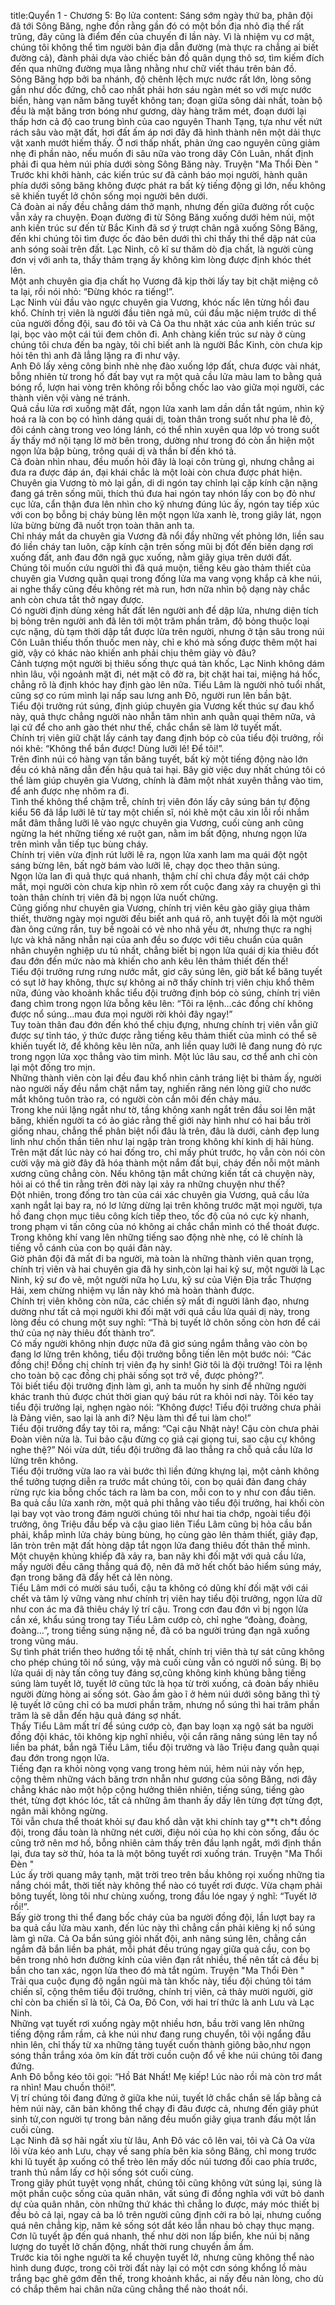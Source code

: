 title:Quyển 1 - Chương 5: Bọ lửa
content:
Sáng sớm ngày thứ ba, phân đội đã tới Sông Băng, nghe đồn rằng gần đó có một bồn địa nhỏ điạ thế rất trũng, đây cũng là điểm đến của chuyến đi lần này. Vì là nhiệm vụ cơ mật, chúng tôi không thể tìm người bản địa dẫn đường (mà thực ra chẳng ai biết đường cả), đành phải dựa vào chiếc bản đồ quân dụng thô sơ, tìm kiếm đích đến qua những đường mụa lằng nhằng như chữ viết tháu trên bản đồ.<br>Sông Băng hợp bởi ba nhánh, độ chênh lệch mực nước rất lớn, lòng sông gần như dốc đứng, chỗ cao nhất phải hơn sáu ngàn mét so với mực nước biển, hàng vạn năm băng tuyết không tan; đoạn giữa sông dài nhất, toàn bộ đều là mặt băng trơn bóng như gương, dày hàng trăm mét, đoạn dưới lại thấp hơn cả độ cao trung bình của cao nguyên Thanh Tạng, tựa như vết nứt rách sâu vào mặt đất, hơi đất ấm áp nơi đây đã hình thành nên một dải thực vật xanh mướt hiếm thấy. Ở nơi thấp nhất, phản ứng cao nguyên cũng giảm nhẹ đi phần nào, nếu muốn đi sâu nữa vào trong dãy Côn Luân, nhất định phải đi qua hẻm núi phía dưới sòng Sông Băng này. Truyện "Ma Thổi Đèn " <br>Trước khi khởi hành, các kiến trúc sư đã cảnh báo mọi người, hành quân phía dưới sông băng không được phát ra bất kỳ tiếng động gì lớn, nếu không sẽ khiến tuyết lở chôn sống mọi người bên dưới.<br>Cả đoàn ai nấy đều chẳng dám thở mạnh, nhưng đến giữa đường rốt cuộc vẫn xảy ra chuyện. Đoạn đường đi từ Sông Băng xuống dưới hẻm núi, một anh kiến trúc sư đến từ Bắc Kinh đã sơ ý trượt chân ngã xuống Sông Băng, đến khi chúng tôi tìm được ốc đảo bên dưới thì chỉ thấy thi thể dập nát của anh sóng soài trên đất. Lạc Ninh, cô kĩ sư thăm dò địa chất, là người cùng đơn vị với anh ta, thấy thảm trạng ấy không kìm lòng được định khóc thét lên.<br>Một anh chuyên gia địa chất họ Vương đã kịp thời lấy tay bịt chặt miệng cô ta lại, rồi nói nhỏ: “Đừng khóc ra tiếng!”.<br>Lạc Ninh vùi đầu vào ngực chuyên gia Vương, khóc nấc lên từng hồi đau khổ. Chính trị viên là người đầu tiên ngả mũ, cúi đầu mặc niệm trước di thể của người đồng đội, sau đó tôi và Cả Oa thu nhặt xác của anh kiến trúc sư lại, bọc vào một cái túi đem chôn đi. Anh chàng kiến trúc sư này ở cùng chúng tôi chưa đến ba ngày, tôi chỉ biết anh là người Bắc Kinh, còn chưa kịp hỏi tên thì anh đã lẳng lặng ra đi như vậy.<br>Anh Đô lấy xẻng công binh nhè nhẹ đào xuống lớp đất, chưa được vài nhát, bỗng nhiên từ trong hố đất bay vụt ra một quả cầu lửa màu lam to bằng quả bóng rổ, lượn hai vòng trên không rồi bỗng chốc lao vào giữa mọi người, các thành viên vội vàng né tránh.<br>Quả cầu lửa rơi xuống mặt đất, ngọn lửa xanh lam dần dần tắt ngúm, nhìn kỹ hoá ra là con bọ có hình dáng quái dị, toàn thân trong suốt như pha lê đỏ, đôi cánh càng trong veo lóng lánh, có thể nhìn xuyên qua lớp vỏ trong suốt ấy thấy mớ nội tạng lờ mờ bên trong, dường như trong đó còn ẩn hiện một ngọn lửa bập bùng, trông quái dị và thần bí đến khó tả.<br>Cả đoàn nhìn nhau, đều muốn hỏi đây là loại côn trùng gì, nhưng chẳng ai đưa ra được đáp án, đại khái chắc là một loài còn chưa được phát hiện. Chuyên gia Vương tò mò lại gần, di di ngón tay chỉnh lại cặp kính cận nặng đang gá trên sống mũi, thích thú đưa hai ngón tay nhón lấy con bọ đỏ như cục lửa, cẩn thận đưa lên nhìn cho kỹ nhưng đúng lúc ấy, ngón tay tiếp xúc với con bọ bỗng bị cháy bùng lên một ngọn lửa xanh lè, trong giây lát, ngọn lửa bừng bừng đã nuốt trọn toàn thân anh ta.<br>Chỉ nháy mắt da chuyên gia Vương đã nổi đầy những vết phỏng lớn, liền sau đó liền cháy tan luôn, cặp kính cận trên sống mũi bị đốt đến biến dạng rơi xuống đất, anh đau đớn ngã gục xuống, nằm giãy giụa trên dưới đất.<br>Chúng tôi muốn cứu người thì đã quá muộn, tiếng kêu gào thảm thiết của chuyên gia Vương quằn quại trong đống lửa ma vang vọng khắp cả khe núi, ai nghe thấy cũng đều không rét mà run, hơn nữa nhìn bộ dạng này chắc anh còn chưa tắt thở ngay được.<br>Có người định dùng xẻng hất đất lên người anh để dập lửa, nhưng diện tích bị bỏng trên người anh đã lên tới một trăm phần trăm, độ bỏng thuộc loại cực nặng, dù tạm thời dập tắt được lửa trên người, nhưng ở tận sâu trong núi Côn Luân thiếu thốn thuốc men này, chỉ e khó mà sống được thêm một hai giờ, vậy có khác nào khiến anh phải chịu thêm giày vò đâu?<br>Cảnh tượng một người bị thiêu sống thực quá tàn khốc, Lạc Ninh không dám nhìn lâu, vội ngoảnh mặt đi, nét mặt cô đờ ra, bịt chặt hai tai, miệng há hốc, chẳng rõ là định khóc hay định gào lên nữa. Tiểu Lâm là người nhỏ tuổi nhất, cũng sợ co rúm mình lại nấp sau lưng anh Đô, người run lên bần bật.<br>Tiểu đội trưởng rút súng, định giúp chuyên gia Vương kết thúc sự đau khổ này, quả thực chẳng người nào nhẫn tâm nhìn anh quằn quại thêm nữa, vả lại cứ để cho anh gào thét như thế, chắc chắn sẽ làm lở tuyết mất.<br>Chính trị viên giữ chặt lấy cánh tay đang định bóp cò của tiểu đội trưởng, rồi nói khẽ: “Không thể bắn được! Dùng lưỡi lê! Để tôi!”.<br>Trên đỉnh núi có hàng vạn tấn băng tuyết, bất kỳ một tiếng động nào lớn đều có khả năng dẫn đến hậu quả tai hại. Bây giờ việc duy nhất chúng tôi có thể làm giúp chuyên gia Vương, chính là đâm một nhát xuyên thẳng vào tim, để anh được nhẹ nhõm ra đi.<br>Tình thế không thể chậm trễ, chính trị viên đón lấy cây súng bán tự động kiểu 56 đã lắp lưỡi lê từ tay một chiến sĩ, nói khẽ một câu xin lỗi rồi nhắm mắt đâm thẳng lưỡi lê vào ngực chuyên gia Vương, cuối cùng anh cũng ngừng la hét những tiếng xé ruột gan, nằm im bất động, nhưng ngọn lửa trên mình vẫn tiếp tục bùng cháy.<br>Chính trị viên vừa định rút lưỡi lê ra, ngọn lửa xanh lam ma quái đột ngột sáng bừng lên, bất ngờ bám vào lưỡi lê, chạy dọc theo thân súng.<br>Ngọn lửa lan đi quả thực quá nhanh, thậm chí chỉ chưa đầy một cái chớp mắt, mọi người còn chưa kịp nhìn rõ xem rốt cuộc đang xảy ra chuyện gì thì toàn thân chính trị viên đã bị ngọn lửa nuốt chửng.<br>Cũng giống như chuyên gia Vương, chính trị viên kêu gào giãy giụa thảm thiết, thường ngày mọi người đều biết anh quá rõ, anh tuyệt đối là một người đàn ông cứng rắn, tuy bề ngoài có vẻ nho nhã yếu ớt, nhưng thực ra nghị lực và khả năng nhẫn nại của anh đều so được với tiêu chuẩn của quân nhân chuyên nghiệp ưu tú nhất, chẳng biết bị ngọn lửa quái dị kia thiêu đốt đau đớn đến mức nào mà khiến cho anh kêu lên thảm thiết đến thế!<br>Tiểu đội trưởng rưng rưng nước mắt, giơ cây súng lên, giờ bất kể băng tuyết có sụt lở hay không, thực sự không ai nỡ thấy chính trị viên chịu khổ thêm nữa, đúng vào khoảnh khắc tiểu đội trưởng định bóp cò súng, chính trị viên đang chìm trong ngọn lửa bỗng kêu lên: “Tôi ra lệnh…các đồng chí không được nổ súng…mau đưa mọi người rời khỏi đây ngay!”<br>Tuy toàn thân đau đớn đến khó thể chịu đựng, nhưng chính trị viên vẫn giữ được sự tỉnh táo, ý thức được rằng tiếng kêu thảm thiết của mình có thể sẽ khiến tuyết lở, để không kêu lên nữa, anh liền quay lưỡi lê đang nung đỏ rực trong ngọn lửa xọc thẳng vào tim mình. Một lúc lâu sau, cơ thể anh chỉ còn lại một đống tro mịn.<br>Những thành viên còn lại đều đau khổ nhìn cảnh tráng liệt bi thảm ấy, người nào người nấy đều nắm chặt nắm tay, nghiến răng nén lòng giữ cho nước mắt không tuôn trào ra, có người còn cắn môi đến chảy máu.<br>Trong khe núi lặng ngắt như tờ, tầng không xanh ngắt trên đầu soi lên mặt băng, khiến người ta có ảo giác rằng thế giới này hình như có hai bầu trời giống nhau, chẳng thể phân biệt nổi đâu là trên, đâu là dưới, cảnh đẹp lung linh như chốn thần tiên như lại ngập tràn trong không khí kinh dị hãi hùng.<br>Trên mặt đất lúc này có hai đống tro, chỉ mấy phút trước, họ vẫn còn nói còn cười vậy mà giờ đây đã hóa thành một nắm đất bụi, cháy đến nỗi một mảnh xương cũng chẳng còn. Nếu không tận mắt chứng kiến tất cả chuyện này, hỏi ai có thể tin rằng trên đời này lại xảy ra những chuyện như thế?<br>Đột nhiên, trong đống tro tàn của cái xác chuyên gia Vương, quả cầu lửa xanh ngắt lại bay ra, nó lơ lửng dừng lại trên không trước mặt mọi người, tựa hồ đang chọn mục tiêu công kích tiếp theo, tốc độ của nó cực kỳ nhanh, trong phạm vi tấn công của nó không ai chắc chắn mình có thể thoát được. Trong không khí vang lên những tiếng sao động nhè nhẹ, có lẽ chính là tiếng vỗ cánh của con bọ quái đản này.<br>Giờ phân đội đã mất đi ba người, mà toàn là những thành viên quan trọng, chính trị viên và hai chuyên gia đã hy sinh,còn lại hai kỹ sư, một người là Lạc Ninh, kỹ sư đo vẽ, một người nữa họ Lưu, kỹ sư của Viện Địa trắc Thượng Hải, xem chừng nhiệm vụ lần này khó mà hoàn thành được.<br>Chính trị viên không còn nữa, các chiến sỹ mất đi người lãnh đạo, nhưng dường như tất cả mọi người khi đối mặt với quả cầu lửa quái dị này, trong lòng đều có chung một suy nghĩ: “Thà bị tuyết lở chôn sống còn hơn để cái thứ của nợ này thiêu đốt thành tro”.<br>Có mấy người không nhịn được nữa đã giơ súng ngắm thẳng vào còn bọ đang lơ lửng trên không, tiểu đội trưởng bỗng tiến lên một bước nói: “Các đồng chị! Đồng chị chính trị viên đạ hy sinh! Giờ tôi là đội trưởng! Tôi ra lệnh cho toàn bộ cạc đồng chị phải sống sọt trở về, được phỏng?”.<br>Tôi biết tiểu đội trưởng định làm gì, anh ta muốn hy sinh để những người khác tranh thủ được chút thời gian quý báu rút ra khỏi nơi này. Tôi kéo tay tiểu đội trưởng lại, nghẹn ngào nói: “Không được! Tiểu đội trưởng chưa phải là Đảng viên, sao lại là anh đi? Nệu làm thì để tui làm cho!”<br>Tiểu đội trưởng đẩy tay tôi ra, mắng: “Cại cậu Nhật này! Cậu còn chưa phải Đoàn viên nửa là. Tui bảo cậu đừng cọ giả cại giọng tui, sao cậu cự không nghe thệ?” Nói vừa dứt, tiểu đội trưởng đã lao thẳng ra chỗ quả cầu lửa lơ lửng trên không.<br>Tiểu đội trưởng vừa lao ra vài bước thì liền đứng khựng lại, một cảnh không thể tưởng tượng diễn ra trước mắt chúng tôi, con bọ quái đản đang cháy rừng rực kia bỗng chốc tách ra làm ba con, mỗi con to y như con đầu tiên.<br>Ba quả cầu lửa xanh rờn, một quả phi thẳng vào tiểu đội trưởng, hai khối còn lại bay vọt vào trong đám người chúng tôi như hai tia chớp, ngoài tiểu đội trưởng, ông Triệu đầu bếp và cậu giao liên Tiểu Lâm cũng bị hỏa cầu bắn phải, khắp mình lửa cháy bùng bùng, họ cùng gào lên thảm thiết, giãy đạp, lăn tròn trên mặt đất hòng dập tắt ngọn lửa đang thiêu đốt thân thể mình.<br>Một chuyện khủng khiếp đã xảy ra, ban nãy khi đối mặt với quả cầu lửa, mấy người đều căng thẳng quá độ, nên đã mở hết chốt bảo hiểm súng máy, đạn trong băng đã đẩy hết cả lên nòng.<br>Tiểu Lâm mới có mười sáu tuổi, cậu ta không có dũng khí đối mặt với cái chết và tâm lý vững vàng như chính trị viên hay tiểu đội trưởng, ngọn lửa dữ như con ác ma đã thiêu cháy lý trí cậu. Trong cơn đau đớn vì bị ngọn lửa cắn xé, khẩu súng trong tay Tiểu Lâm cướp cò, chỉ nghe “đoàng, đoàng, đoàng…”, trong tiếng súng nặng nề, đã có ba người trúng đạn ngã xuống trong vũng máu.<br>Sự tình phát triển theo hướng tồi tệ nhất, chính trị viên thà tự sát cũng không cho phép chúng tôi nổ súng, vậy mà cuối cùng vẫn có người nổ súng. Bị bọ lửa quái dị này tấn công tuy đáng sợ,cũng không kinh khủng bằng tiếng súng làm tuyết lở, tuyết lở cũng tức là họa từ trời xuống, cả đoàn bấy nhiêu người đừng hòng ai sống sót. Gào ầm gào ĩ ở hẻm núi dưới sông băng thì tỷ lệ tuyết lở cũng chỉ có ba mươi phần trăm, nhưng nổ súng thì hai trăm phần trăm là sẽ dẫn đến hậu quả đáng sợ nhất.<br>Thấy Tiểu Lâm mất trí để súng cướp cò, đạn bay loạn xạ ngộ sát ba người đồng đội khác, tôi không kịp nghĩ nhiều, vội cắn răng nâng súng lên tay nổ liền ba phát, bắn ngã Tiểu Lâm, tiểu đội trưởng và lão Triệu đang quằn quại đau đớn trong ngọn lửa.<br>Tiếng đạn ra khỏi nòng vọng vang trong hẻm núi, hẻm núi này vốn hẹp, cộng thêm những vách băng trơn nhẵn như gương của sông Băng, nơi đây chẳng khác nào một hộp cộng hưởng thiên nhiên, tiếng súng, tiếng gào thét, từng đợt khóc lóc, tất cả những âm thanh ấy dấy lên từng đợt từng đợt, ngân mãi không ngừng.<br>Tôi vẫn chưa thể thoát khỏi sự đau khổ dằn vặt khi chính tay g**t ch*t đồng đội, trong đầu toàn là những nét cười, điệu nói của họ khi còn sống, đầu óc cũng trở nên mơ hồ, bỗng nhiên cảm thấy trên đầu lạnh ngắt, mới định thần lại, đưa tay sờ thử, hóa ta là một bông tuyết rơi xuống trán. Truyện "Ma Thổi Đèn " <br>Lúc ấy trời quang mây tạnh, mặt trời treo trên bầu không rọi xuống những tia nắng chói mắt, thời tiết này không thể nào có tuyết rơi được. Vừa chạm phải bông tuyết, lòng tôi như chùng xuống, trong đầu lóe ngay ý nghĩ: “Tuyết lở rồi!”.<br>Bấy giờ trong thi thể đang bốc cháy của ba người đồng đội, lần lượt bay ra ba quả cầu lửa màu xanh, đến lúc này thì chẳng cần phải kiêng kị nổ súng làm gì nữa. Cả Oa bắn súng giỏi nhất đội, anh nâng súng lên, chẳng cần ngắm đã bắn liền ba phát, mỗi phát đều trúng ngay giữa quả cầu, con bọ bên trong nhỏ hơn đường kính của viên đạn rất nhiều, thế nên tất cả đều bị bắn cho tan xác, ngọn lửa theo đó mà tắt ngúm. Truyện "Ma Thổi Đèn " <br>Trải qua cuộc đụng độ ngắn ngủi mà tàn khốc này, tiểu đội chúng tôi tám chiến sĩ, cộng thêm tiểu đội trưởng, chính trị viên, cả thảy mười người, giờ chỉ còn ba chiến sĩ là tôi, Cả Oa, Đô Con, với hai trí thức là anh Lưu và Lạc Ninh.<br>Những vạt tuyết rơi xuống ngày một nhiều hơn, bầu trời vang lên những tiếng động rầm rầm, cả khe núi như đang rung chuyển, tôi vội ngẩng đầu nhìn lên, chỉ thấy từ xa những tảng tuyết cuốn thành giông bão,như ngọn sóng thần trắng xóa ôm kín đất trời cuồn cuộn đổ về khe núi chúng tôi đang đứng.<br>Anh Đô bỗng kéo tôi gọi: “Hồ Bát Nhất! Mẹ kiếp! Lúc nào rồi mà còn trơ mắt ra nhìn! Mau chuồn thôi!”.<br>Vị trí chúng tôi đang đứng ở giữa khe núi, tuyết lở chắc chắn sẽ lấp bằng cả hẻm núi này, căn bản không thể chạy đi đâu được cả, nhưng đến giây phút sinh tử,con người tự trong bản năng đều muốn giãy giụa tranh đấu một lần cuối cùng.<br>Lạc Ninh đã sợ hãi ngất xỉu từ lâu, Anh Đô vác cô lên vai, tôi và Cả Oa vừa lôi vừa kéo anh Lưu, chạy về sang phía bên kia sông Băng, chỉ mong trước khi lũ tuyết ập xuống có thể trèo lên mấy dốc núi tương đối cao phía trước, tranh thủ nắm lấy cơ hội sống sót cuối cùng.<br>Trong giây phút tuyệt vọng nhất, chúng tôi cũng không vứt súng lại, súng là một phần cuộc sống của quân nhân, vất súng đi đồng nghĩa với vứt bỏ danh dự của quân nhân, còn những thứ khác thì chẳng lo được, máy móc thiết bị đều bỏ cả lại, ngay cả ba lô trên người cũng định cởi ra bỏ lại, nhưng cuống quá nên chẳng kịp, năm kẻ sống sót dắt kéo lẫn nhau bỏ chạy thục mạng.<br>Cơn lũ tuyết ập đến quá nhanh, thế như dời non lấp biển, khe núi bị năng lượng do tuyết lở chấn động, nhất thời rung chuyển ầm ầm.<br>Trước kia tôi nghe người ta kể chuyện tuyết lở, nhưng cũng không thể nào hình dung được, trong cõi trời đất này lại có một cơn sóng khổng lồ màu trắng bạc ghê gớm đến thế, trong khoảnh khắc, ai nấy đều nản lòng, cho dù có chắp thêm hai chân nữa cũng chẳng thể nào thoát nổi.